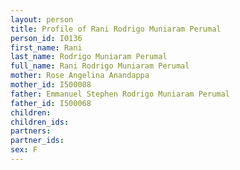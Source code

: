 ```yaml
---
layout: person
title: Profile of Rani Rodrigo Muniaram Perumal
person_id: I0136
first_name: Rani
last_name: Rodrigo Muniaram Perumal
full_name: Rani Rodrigo Muniaram Perumal
mother: Rose Angelina Anandappa
mother_id: I500008
father: Emmanuel Stephen Rodrigo Muniaram Perumal
father_id: I500068
children:
children_ids:
partners:
partner_ids:
sex: F
---
```


